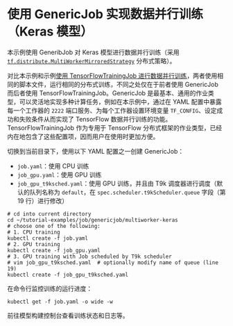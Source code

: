 # 使用 GenericJob 实现数据并行训练（Keras 模型）

本示例使用 GeneribJob 对 Keras 模型进行数据并行训练（采用 [`tf.distribute.MultiWorkerMirroredStrategy`](https://www.tensorflow.org/api_docs/python/tf/distribute/MultiWorkerMirroredStrategy) 分布式策略）。

对比本示例和示例[使用 TensorFlowTrainingJob 进行数据并行训练](../../tensorflowtrainingjob/multiworker/)，两者使用相同的脚本文件，运行相同的分布式训练，不同之处仅在于前者使用 GenericJob 而后者使用 TensorFlowTrainingJob。GenericJob 是最基本、通用的作业类型，可以灵活地实现多种计算任务，例如在本示例中，通过在 YAML 配置中暴露每一个工作器的 `2222` 端口服务、为每个工作器设置环境变量 `TF_CONFIG`、设定成功和失败条件从而实现了 TensorFlow 数据并行训练的功能。TensorFlowTrainingJob 作为专用于 TensorFlow 分布式框架的作业类型，已经内在地包含了这些配置项，因而用户在使用时更加方便。

切换到当前目录下，使用以下 YAML 配置之一创建 GenericJob：

* `job.yaml`：使用 CPU 训练
* `job_gpu.yaml`：使用 GPU 训练
* `job_gpu_t9ksched.yaml`：使用 GPU 训练，并且由 T9k 调度器进行调度（默认的队列名称为 `default`，在 `spec.scheduler.t9kScheduler.queue` 字段（第 19 行）进行修改）

```shell
# cd into current directory
cd ~/tutorial-examples/job/genericjob/multiworker-keras
# choose one of the following:
# 1. CPU training
kubectl create -f job.yaml
# 2. GPU training
kubectl create -f job_gpu.yaml
# 3. GPU training with Job scheduled by T9k scheduler
# vim job_gpu_t9ksched.yaml  # optionally modify name of queue (line 19)
kubectl create -f job_gpu_t9ksched.yaml
```

在命令行监控训练的运行进度：

```shell
kubectl get -f job.yaml -o wide -w
```

前往模型构建控制台查看训练状态和日志等。
